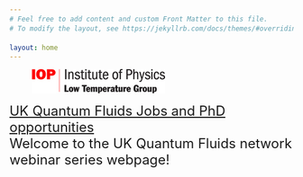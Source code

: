 ```yaml
---
# Feel free to add content and custom Front Matter to this file.
# To modify the layout, see https://jekyllrb.com/docs/themes/#overriding-theme-defaults

layout: home
---
```

<figure>
   <a href="https://www.iop.org/physics-community/special-interest-groups/low-temperature-group#gref">
   <img src="low_temp_group_rgb_.jpg" style="max-width: 236px;"
      alt="IOP Low Temp logo" />
   </a>
 </figure>
  <font size="+2"><a href="https://uk-quantum-fluids-network.github.io/jobs/">UK Quantum Fluids Jobs and PhD opportunities</a> </font> 
 <br>
<font size="+2">Welcome to the UK Quantum Fluids network webinar series webpage!</font>
<br>
